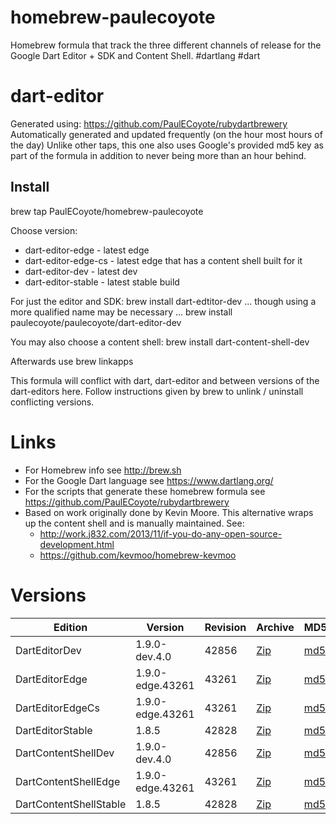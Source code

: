 homebrew-paulecoyote
====================

Homebrew formula that track the three different channels of release for the Google Dart Editor + SDK and Content Shell.  #dartlang #dart

dart-editor
===========

Generated using: https://github.com/PaulECoyote/rubydartbrewery
Automatically generated and updated frequently (on the hour most hours of the day)
Unlike other taps, this one also uses Google's provided md5 key as part of the formula in addition to never being more than an hour behind.

Install
-------
brew tap PaulECoyote/homebrew-paulecoyote

Choose version:
* dart-editor-edge - latest edge
* dart-editor-edge-cs - latest edge that has a content shell built for it
* dart-editor-dev - latest dev
* dart-editor-stable - latest stable build

For just the editor and SDK:
brew install dart-edtitor-dev
... though using a more qualified name may be necessary ...
brew install paulecoyote/paulecoyote/dart-editor-dev

You may also choose a content shell:
brew install dart-content-shell-dev

Afterwards use 
brew linkapps

This formula will conflict with dart, dart-editor and between versions of the dart-editors here.  Follow instructions given by brew to unlink / uninstall conflicting versions.

Links
=====
* For Homebrew info see http://brew.sh
* For the Google Dart language see https://www.dartlang.org/
* For the scripts that generate these homebrew formula see https://github.com/PaulECoyote/rubydartbrewery
* Based on work originally done by Kevin Moore. This alternative wraps up the content shell and is manually maintained.  See: 
    * http://work.j832.com/2013/11/if-you-do-any-open-source-development.html
    * https://github.com/kevmoo/homebrew-kevmoo

Versions
========
| Edition | Version | Revision | Archive | MD5 | Notes |
| ------- | ------- | -------- | ------- | --- | ----- |
| DartEditorDev | 1.9.0-dev.4.0 | 42856 | [Zip](https://storage.googleapis.com/dart-archive/channels/dev/release/42856/editor/darteditor-macos-x64.zip) | [md5](https://storage.googleapis.com/dart-archive/channels/dev/release/42856/editor/darteditor-macos-x64.zip.md5sum) | [Changes](https://storage.googleapis.com/dart-archive/channels/dev/release/latest/changelog.html) |
| DartEditorEdge | 1.9.0-edge.43261 | 43261 | [Zip](https://storage.googleapis.com/dart-archive/channels/be/raw/43261/editor/darteditor-macos-x64.zip) | [md5](https://storage.googleapis.com/dart-archive/channels/be/raw/43261/editor/darteditor-macos-x64.zip.md5sum) | - |
| DartEditorEdgeCs | 1.9.0-edge.43261 | 43261 | [Zip](https://storage.googleapis.com/dart-archive/channels/be/raw/43261/editor/darteditor-macos-x64.zip) | [md5](https://storage.googleapis.com/dart-archive/channels/be/raw/43261/editor/darteditor-macos-x64.zip.md5sum) | - |
| DartEditorStable | 1.8.5 | 42828 | [Zip](https://storage.googleapis.com/dart-archive/channels/stable/release/42828/editor/darteditor-macos-x64.zip) | [md5](https://storage.googleapis.com/dart-archive/channels/stable/release/42828/editor/darteditor-macos-x64.zip.md5sum) | [Changes](https://storage.googleapis.com/dart-archive/channels/stable/release/latest/changelog.html) |
| DartContentShellDev | 1.9.0-dev.4.0 | 42856 | [Zip](https://storage.googleapis.com/dart-archive/channels/dev/release/42856/dartium/content_shell-macos-ia32-release.zip) | [md5](https://storage.googleapis.com/dart-archive/channels/dev/release/42856/dartium/content_shell-macos-ia32-release.zip.md5sum) | - |
| DartContentShellEdge | 1.9.0-edge.43261 | 43261 | [Zip](https://storage.googleapis.com/dart-archive/channels/be/raw/43261/dartium/content_shell-macos-ia32-release.zip) | [md5](https://storage.googleapis.com/dart-archive/channels/be/raw/43261/dartium/content_shell-macos-ia32-release.zip.md5sum) | - |
| DartContentShellStable | 1.8.5 | 42828 | [Zip](https://storage.googleapis.com/dart-archive/channels/stable/release/42828/dartium/content_shell-macos-ia32-release.zip) | [md5](https://storage.googleapis.com/dart-archive/channels/stable/release/42828/dartium/content_shell-macos-ia32-release.zip.md5sum) | - |
